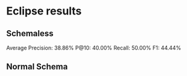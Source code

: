 # Eclipse results

## Schemaless

Average Precision: 38.86%
P@10: 40.00%
Recall: 50.00%
F1: 44.44%

## Normal Schema
